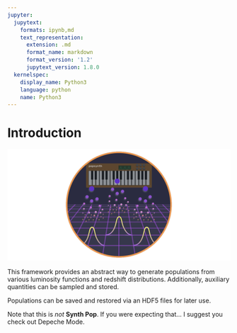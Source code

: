 ```yaml
---
jupyter:
  jupytext:
    formats: ipynb,md
    text_representation:
      extension: .md
      format_name: markdown
      format_version: '1.2'
      jupytext_version: 1.8.0
  kernelspec:
    display_name: Python3
    language: python
    name: Python3
---
```


<!-- #region -->
# Introduction

![Logo](https://raw.githubusercontent.com/grburgess/popsynth/master/external/logo.png)

This framework provides an abstract way to generate populations from various luminosity functions and redshift distributions. Additionally, auxiliary quantities can be sampled and stored.


Populations can be saved and restored via an HDF5 files for later use.

Note that this is *not* **Synth Pop**. If you were expecting that... I suggest you check out Depeche Mode. 

<!-- #endregion -->

